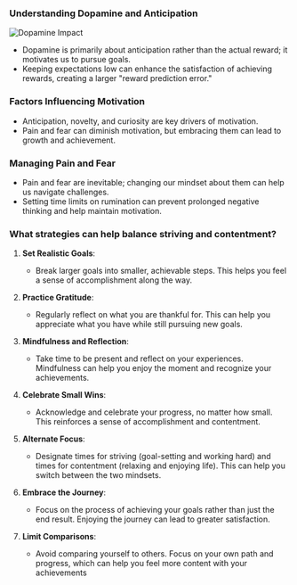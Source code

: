 ### Understanding Dopamine and Anticipation
![Dopamine Impact](./public/images/blog/neuroscience/dopamine_impact.png)

- Dopamine is primarily about anticipation rather than the actual reward; it motivates us to pursue goals.
- Keeping expectations low can enhance the satisfaction of achieving rewards, creating a larger "reward prediction error."

### Factors Influencing Motivation

- Anticipation, novelty, and curiosity are key drivers of motivation.
- Pain and fear can diminish motivation, but embracing them can lead to growth and achievement.

### Managing Pain and Fear

- Pain and fear are inevitable; changing our mindset about them can help us navigate challenges.
- Setting time limits on rumination can prevent prolonged negative thinking and help maintain motivation.

### What strategies can help balance striving and contentment?

1. **Set Realistic Goals**:

    - Break larger goals into smaller, achievable steps. This helps you feel a sense of accomplishment along the way.
2. **Practice Gratitude**:

    - Regularly reflect on what you are thankful for. This can help you appreciate what you have while still pursuing new goals.
3. **Mindfulness and Reflection**:

    - Take time to be present and reflect on your experiences. Mindfulness can help you enjoy the moment and recognize your achievements.
4. **Celebrate Small Wins**:

    - Acknowledge and celebrate your progress, no matter how small. This reinforces a sense of accomplishment and contentment.
5. **Alternate Focus**:

    - Designate times for striving (goal-setting and working hard) and times for contentment (relaxing and enjoying life). This can help you switch between the two mindsets.
6. **Embrace the Journey**:

    - Focus on the process of achieving your goals rather than just the end result. Enjoying the journey can lead to greater satisfaction.
7. **Limit Comparisons**:
    - Avoid comparing yourself to others. Focus on your own path and progress, which can help you feel more content with your achievements
